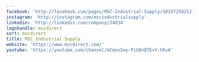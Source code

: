 ```yaml
---
facebook: 'http://facebook.com/pages/MSC-Industrial-Supply/101572582521?ref=ts'
instagram: 'http://instagram.com/mscindustrialsupply'
linkedin: 'http://linkedin.com/company/24034'
logohandle: mscdirect
sort: mscdirect
title: MSC Industrial Supply
website: 'https://www.mscdirect.com/'
youtube: 'https://youtube.com/channel/UCmovIwy-PiU8nQTEvV-hRxA'
---
```

